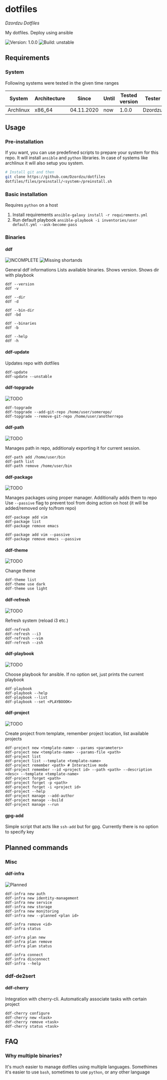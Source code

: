 # dotfiles
*Dzordzu Dotfiles*

My dotfiles. Deploy using ansible

![Version: 1.0.0]( https://img.shields.io/badge/version-1.0.0-red )
![Build: unstable]( https://img.shields.io/badge/build-unstable-red )

## Requirements

### System

Following systems were tested in the given time ranges

| System    | Architecture | Since      | Until | Tested version | Tester  |
|-----------|--------------|------------|-------|----------------|---------|
| Archlinux | x86_64       | 04.11.2020 | now   | 1.0.0          | Dzordzu |

## Usage

### Pre-installation

If you want, you can use predefined scripts to prepare your system for this repo.
It will install `ansible` and `python` libraries. In case of systems like archlinux
it will also setup you system.

```sh
# Install git and then
git clone https://github.com/Dzordzu/dotfiles
dotfiles/files/preinstall/<system>/preinstall.sh
```

### Basic installation

Requires `python` on a host

1. Install requirements `ansible-galaxy install -r requirements.yml`
2. Run default playbook `ansible-playbook -i inventories/user default.yml --ask-become-pass`

### Binaries

#### ddf
![INCOMPLETE]( https://img.shields.io/badge/status-incomplete-yellow)
![Missing shortands]( https://img.shields.io/badge/missing-shortands-red)

General ddf informations
Lists available binaries. Shows version.
Shows dir with playbook

```
ddf --version
ddf -v

ddf --dir
ddf -d

ddf --bin-dir
ddf -bd

ddf --binaries
ddf -b

ddf --help
ddf -h
```

#### ddf-update
Updates repo with dotfiles
```
ddf-update
ddf-update --unstable
```

#### ddf-topgrade
![TODO]( https://img.shields.io/badge/status-todo-red )
```
ddf-topgrade
ddf-topgrade --add-git-repo /home/user/somerepo/
ddf-topgrade --remove-git-repo /home/user/anotherrepo
```

#### ddf-path
![TODO]( https://img.shields.io/badge/status-todo-red )

Manages path in repo, additionaly exporting it for current session.
```
ddf-path add /home/user/bin
ddf-path list
ddf-path remove /home/user/bin
```

#### ddf-package
![TODO]( https://img.shields.io/badge/status-todo-red )

Manages packages using proper manager.
Additionally adds them to repo
Use `--passive` flag to prevent tool from doing action on host
(it will be added/removed only to/from repo)
```
ddf-package add vim
ddf-package list
ddf-package remove emacs

ddf-package add vim --passive
ddf-package remove emacs --passive
```

#### ddf-theme
![TODO]( https://img.shields.io/badge/status-todo-red )

Change theme
```
ddf-theme list
ddf-theme use dark
ddf-theme use light
```

#### ddf-refresh
![TODO]( https://img.shields.io/badge/status-todo-red )

Refresh system (reload i3 etc.)

```
ddf-refresh
ddf-refresh --i3
ddf-refresh --vim
ddf-refresh --zsh
```

#### ddf-playbook
![TODO]( https://img.shields.io/badge/status-todo-red )

Choose playbook for ansible. If no option set, just prints the current playbook
```
ddf-playbook
ddf-playbook --help
ddf-playbook --list
ddf-playbook --set <PLAYBOOOK>
```

#### ddf-project
![TODO]( https://img.shields.io/badge/status-todo-red )

Create project from template, remember project location, list available projects

```
ddf-project new <template-name> --params <parameters>
ddf-project new <template-name> --params-file <path>
ddf-project list
ddf-project list --template <template-name>
ddf-project remember <path> # Interactive mode
ddf-project remember --id <project id> --path <path> --description <desc> --template <template-name>
ddf-project forget <path>
ddf-project forget -p <path>
ddf-project forget -i <project id>
ddf-project --help
ddf-project manage --add-author
ddf-project manage --build
ddf-project manage --run
```

#### gpg-add
Simple script that acts like `ssh-add` but for gpg. Currently there is no option to specify key

## Planned commands
### Misc

#### ddf-infra
![Planned]( https://img.shields.io/badge/status-planned-blue)

```
ddf-infra new auth
ddf-infra new identity-management
ddf-infra new service
ddf-infra new storage
ddf-infra new monitoring
ddf-infra new --planned <plan id>

ddf-infra remove <id>
ddf-infra status

ddf-infra plan new
ddf-infra plan remove
ddf-infra plan status

ddf-infra connect
ddf-infra disconnect
ddf-infra --help
```

### ddf-de2sert
#### ddf-cherry

Integration with cherry-cli. Automatically associate tasks with certain project

```
ddf-cherry configure
ddf-cherry new <task>
ddf-cherry remove <task>
ddf-cherry status <task>
```

## FAQ

### Why multiple binaries?
It's much easier to manage dotfiles using multiple languages.
Somethimes it's easier to use `bash`, sometimes to use `python`, or any other language

